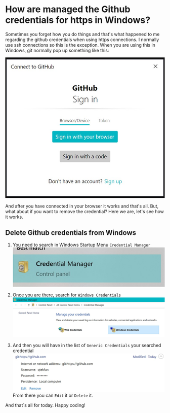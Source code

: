 # How are managed the Github credentials for https in Windows?

Sometimes you forget how you do things and that's what happened to me regarding the github credentials when using
https connections. I normally use ssh connections so this is the exception. When you are using this in Windows, git
normally pop up something like this:

![Connect To Github](/assets/computer-things/2024-05-16-github-credentials-windows-https/ConnectToGithub.jpg)

And after you have connected in your browser it works and that's all. But, what about if you want to remove the
credential? Here we are, let's see how it works.

## Delete Github credentials from Windows

1. You need to search in Windows Startup Menu `Credential Manager`
![Credential Manager](/assets/computer-things/2024-05-16-github-credentials-windows-https/CredentialManager.jpg)

1. Once you are there, search for `Windows Credentials`
![Windows Credentials](/assets/computer-things/2024-05-16-github-credentials-windows-https/WindowsCredentials.jpg)

1. And then you will have in the list of `Generic Credentials` your searched credential
![Credential](/assets/computer-things/2024-05-16-github-credentials-windows-https/Credential.jpg)
From there you can `Edit` it or `Delete` it.

And that´s all for today. Happy coding!